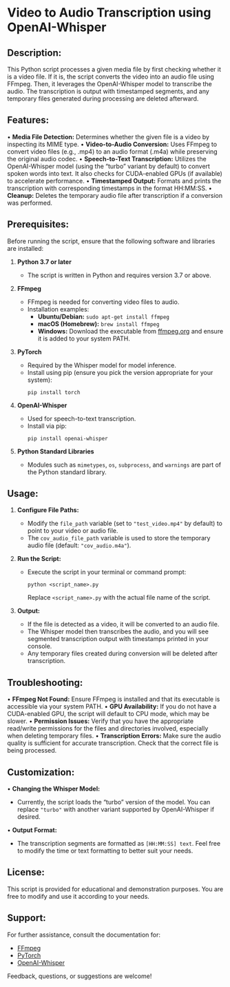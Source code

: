 Video to Audio Transcription using OpenAI-Whisper
=================================================

Description:
-------------
This Python script processes a given media file by first checking whether it is a video file. If it is, the script converts the video into an audio file using FFmpeg. Then, it leverages the OpenAI-Whisper model to transcribe the audio. The transcription is output with timestamped segments, and any temporary files generated during processing are deleted afterward.

Features:
----------
• **Media File Detection:** Determines whether the given file is a video by inspecting its MIME type.
• **Video-to-Audio Conversion:** Uses FFmpeg to convert video files (e.g., .mp4) to an audio format (.m4a) while preserving the original audio codec.
• **Speech-to-Text Transcription:** Utilizes the OpenAI-Whisper model (using the “turbo” variant by default) to convert spoken words into text. It also checks for CUDA-enabled GPUs (if available) to accelerate performance.
• **Timestamped Output:** Formats and prints the transcription with corresponding timestamps in the format HH:MM:SS.
• **Cleanup:** Deletes the temporary audio file after transcription if a conversion was performed.

Prerequisites:
---------------
Before running the script, ensure that the following software and libraries are installed:

1. **Python 3.7 or later**
   - The script is written in Python and requires version 3.7 or above.

2. **FFmpeg**
   - FFmpeg is needed for converting video files to audio.
   - Installation examples:
     - **Ubuntu/Debian:** `sudo apt-get install ffmpeg`
     - **macOS (Homebrew):** `brew install ffmpeg`
     - **Windows:** Download the executable from [ffmpeg.org](https://ffmpeg.org/) and ensure it is added to your system PATH.

3. **PyTorch**
   - Required by the Whisper model for model inference.
   - Install using pip (ensure you pick the version appropriate for your system):
     ```
     pip install torch
     ```

4. **OpenAI-Whisper**
   - Used for speech-to-text transcription.
   - Install via pip:
     ```
     pip install openai-whisper
     ```

5. **Python Standard Libraries**
   - Modules such as `mimetypes`, `os`, `subprocess`, and `warnings` are part of the Python standard library.

Usage:
-------
1. **Configure File Paths:**
   - Modify the `file_path` variable (set to `"test_video.mp4"` by default) to point to your video or audio file.
   - The `cov_audio_file_path` variable is used to store the temporary audio file (default: `"cov_audio.m4a"`).

2. **Run the Script:**
   - Execute the script in your terminal or command prompt:
     ```
     python <script_name>.py
     ```
     Replace `<script_name>.py` with the actual file name of the script.

3. **Output:**
   - If the file is detected as a video, it will be converted to an audio file.
   - The Whisper model then transcribes the audio, and you will see segmented transcription output with timestamps printed in your console.
   - Any temporary files created during conversion will be deleted after transcription.

Troubleshooting:
----------------
• **FFmpeg Not Found:** Ensure FFmpeg is installed and that its executable is accessible via your system PATH.
• **GPU Availability:** If you do not have a CUDA-enabled GPU, the script will default to CPU mode, which may be slower.
• **Permission Issues:** Verify that you have the appropriate read/write permissions for the files and directories involved, especially when deleting temporary files.
• **Transcription Errors:** Make sure the audio quality is sufficient for accurate transcription. Check that the correct file is being processed.

Customization:
---------------
• **Changing the Whisper Model:**
  - Currently, the script loads the “turbo” version of the model. You can replace `"turbo"` with another variant supported by OpenAI-Whisper if desired.
  
• **Output Format:**
  - The transcription segments are formatted as `[HH:MM:SS] text`. Feel free to modify the time or text formatting to better suit your needs.

License:
---------
This script is provided for educational and demonstration purposes. You are free to modify and use it according to your needs.

Support:
---------
For further assistance, consult the documentation for:
- [FFmpeg](https://ffmpeg.org/documentation.html)
- [PyTorch](https://pytorch.org/docs/stable/index.html)
- [OpenAI-Whisper](https://github.com/openai/whisper)
  
Feedback, questions, or suggestions are welcome!
